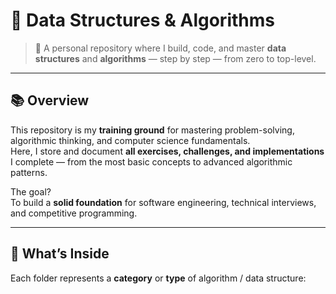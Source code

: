 # 🧠 Data Structures & Algorithms

> 🚀 A personal repository where I build, code, and master **data structures** and **algorithms** — step by step — from zero to top-level.

---

## 📚 Overview

This repository is my **training ground** for mastering problem-solving, algorithmic thinking, and computer science fundamentals.  
Here, I store and document **all exercises, challenges, and implementations** I complete — from the most basic concepts to advanced algorithmic patterns.

The goal?  
To build a **solid foundation** for software engineering, technical interviews, and competitive programming.

---

## 🧩 What’s Inside

Each folder represents a **category** or **type** of algorithm / data structure:

